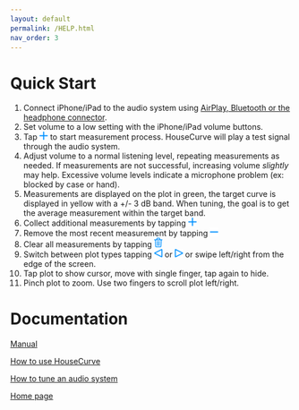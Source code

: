 ```yaml
---
layout: default
permalink: /HELP.html
nav_order: 3
---
```

# Quick Start

1. Connect iPhone/iPad to the audio system using [AirPlay, Bluetooth or the headphone connector](usage/connection.md).
1. Set volume to a low setting with the iPhone/iPad volume buttons.
1. Tap <img src="/assets/img/measure.png" alt="Measure" width="15"> to start measurement process. HouseCurve will play a test signal through the audio system.
1. Adjust volume to a normal listening level, repeating measurements as needed.  If measurements are not successful, increasing volume *slightly* may help.  Excessive volume levels indicate a microphone problem (ex: blocked by case or hand).
1. Measurements are displayed on the plot in green, the target curve is displayed in yellow with a +/- 3 dB band.  When tuning, the goal is to get the average measurement within the target band.
1. Collect additional measurements by tapping <img src="/assets/img/measure.png" alt="Measure" width="15">
1. Remove the most recent measurement by tapping <img src="/assets/img/undo.png" alt="Undo" width="15">
1. Clear all measurements by tapping <img src="/assets/img/reset.png" alt="Reset" width="15">
1. Switch between plot types tapping <img src="/assets/img/pageleft.png" alt="Page Left" width="15"> or <img src="/assets/img/pageright.png" alt="Page Right" width="15"> or swipe left/right from the edge of the screen.
1. Tap plot to show cursor, move with single finger, tap again to hide.
1. Pinch plot to zoom.  Use two fingers to scroll plot left/right.

# Documentation

[Manual](manual/MANUAL.md)

[How to use HouseCurve](usage/USAGE.md)

[How to tune an audio system](tuning/TUNING.md)

[Home page](/README.md)

